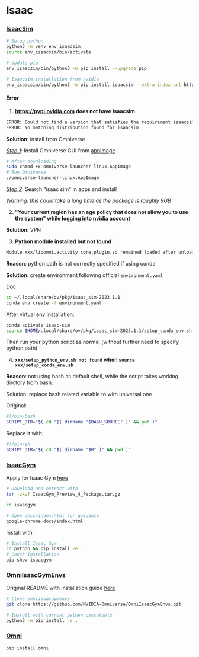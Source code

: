 # Isaac

### [IsaacSim](https://docs.omniverse.nvidia.com/isaacsim/latest/installation/install_python.html)

```bash
# Setup python
python3 -m venv env_isaacsim
source env_isaacsim/bin/activate

# Update pip
env_isaacsim/bin/python3 -m pip install --upgrade pip

# Isaacsim installation from nvidia
env_isaacsim/bin/python3 -m pip install isaacsim --extra-index-url https://pypi.nvidia.com
```



#### Error

1. **https://pypi.nvidia.com does not have isaacsim**

```bash
ERROR: Could not find a version that satisfies the requirement isaacsim (from versions: none)
ERROR: No matching distribution found for isaacsim
```

**Solution**: install from Omniverse

*<u>Step 1</u>*: Install Omniverse GUI from [appimage](https://developer.nvidia.com/isaac/sim)

```bash
# After downloading
sudo chmod +x omniverse-launcher-linux.AppImage
# Run Omniverse
./omniverse-launcher-linux.AppImage
```

*<u>Step 2</u>*: Search "isaac sim" in apps and install

*Warning: this could take a long time as the package is roughly 9GB*



2. **"Your current region has an age policy that does not allow you to use the system" while logging into nvidia account**

**Solution**: VPN



3. **Python module installed but not found**

```bash
Module xxx/libomni.activity.core.plugin.so remained loaded after unload request.
```

**Reason**: python path is not correctly specified if using conda 

**Solution**: create environment following official `environment.yaml`

[Doc](https://docs.omniverse.nvidia.com/isaacsim/latest/installation/install_python.html?highlight=conda#advanced-running-with-anaconda)

 ```bash
 cd ~/.local/share/ov/pkg/isaac_sim-2023.1.1
 conda env create -f environment.yaml
 ```

After virtual env installation:

```bash
conda activate isaac-sim
source $HOME/.local/share/ov/pkg/isaac_sim-2023.1.1/setup_conda_env.sh
```

Then run your python script as normal (without further need to specify python path)



4. **`xxx/setup_python_env.sh not found` when `source xxx/setup_conda_env.sh`**

**Reason**: not using bash as default shell, while the script takes working dirctory from bash. 

Solution: replace bash related variable to with universal one

Original:

```bash
#!/bin/bash
SCRIPT_DIR="$( cd "$( dirname "$BASH_SOURCE" )" && pwd )"
```

Replace it with:

```bash
#!/bin/sh
SCRIPT_DIR="$( cd "$( dirname "$0" )" && pwd )"
```

 

### [IsaacGym](https://developer.nvidia.com/isaac-gym)

Apply for Isaac Gym [here](https://developer.nvidia.com/isaac-gym)

```bash
# Download and extract with
tar -zxvf IsaacGym_Preview_4_Package.tar.gz

cd isaacgym

# Open docs/index.html for guidance
google-chrome docs/index.html
```

Install with:

```bash
# Install Isaac Gym
cd python && pip install -e .
# Check installation
pip show isaacgym
```





### [OmniIsaacGymEnvs](https://github.com/NVIDIA-Omniverse/OmniIsaacGymEnvs)

Original README with installation guide [here](https://github.com/NVIDIA-Omniverse/OmniIsaacGymEnvs/blob/main/README.md)

```bash
# Clone omniisaacgymenvs
git clone https://github.com/NVIDIA-Omniverse/OmniIsaacGymEnvs.git

# Install with current python executable
python3 -m pip install -e .
```



### [Omni](https://pypi.org/project/omni/)

```bash
pip install omni
```

